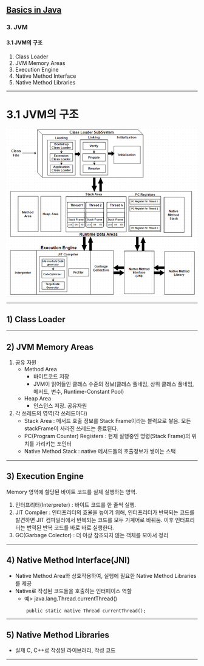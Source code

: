 ## <a href = "../../README.md" target="_blank">Basics in Java</a>

### 3. JVM
#### 3.1 JVM의 구조
1) Class Loader
2) JVM Memory Areas
3) Execution Engine
4) Native Method Interface
5) Native Method Libraries

---
# 3.1 JVM의 구조
![image](img/JVM_Architecture.png)

---

## 1) Class Loader

---

## 2) JVM Memory Areas
1. 공유 자원
   - Method Area
     - 바이트코드 저장
     - JVM이 읽어들인 클래스 수준의 정보(클래스 풀네임, 상위 클래스 풀네임, 메서드, 변수, Runtime-Constant Pool) 
   - Heap Area
     - 인스턴스 저장. 공유자원
2. 각 쓰레드의 영역(각 쓰레드마다)
   - Stack Area : 메서드 호출 정보를 Stack Frame이라는 블럭으로 쌓음. 모든 stackFrame이 사라진 쓰레드는 종료된다.
   - PC(Program Counter) Registers : 현재 실행중인 명령(Stack Frame)의 위치를 가리키는 포인터
   - Native Method Stack : native 메서드들의 호출정보가 쌓이는 스택
---

## 3) Execution Engine
Memory 영역에 할당된 바이트 코드를 실제 실행하는 영역.

1. 인터프리터(Interpreter) : 바이트 코드를 한 줄씩 실행.
2. JIT Compiler : 인터프리터의 효율을 높이기 위해, 인터프리터가 반복되는 코드를 발견하면 JIT 컴파일러에서 반복되는 코드를 모두 기계어로 바꿔둠. 이후 인터프리터는 번역된 반복 코드를 바로 바로 실행한다.
3. GC(Garbage Colector) : 더 이상 참조되지 않는 객체를 모아서 정리

---

## 4) Native Method Interface(JNI)
- Native Method Area와 상호작용하여, 실행에 필요한 Native Method Libraries를 제공
- Native로 작성된 코드들을 호출하는 인터페이스 역할
    - 예> java.lang.Thread.currentThread()
    ```
        public static native Thread currentThread();
    ```
---
    
## 5) Native Method Libraries
- 실제 C, C++로 작성된 라이브러리, 작성 코드
---

